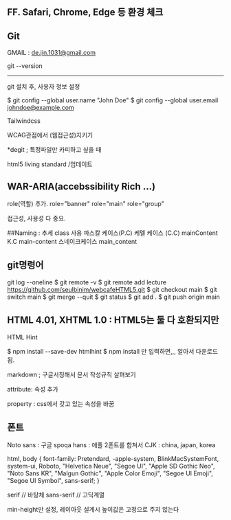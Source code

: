 
## FF. Safari, Chrome, Edge 등 환경 체크

## Git 
GMAIL : de.jin.1031@gmail.com



git --version

---------------------------------------------------------------------------
git 설치 후,
사용자 정보 설정

$ git config --global user.name "John Doe"
$ git config --global user.email johndoe@example.com


Tailwindcss

WCAG관점에서 (웹접근성)지키기


*degit ; 특정파일만 카피하고 싶을 때

html5 living standard /업데이트

## WAR-ARIA(accebssibility Rich ...)
role(역할) 추가.
role="banner"
role="main"
role="group"

접근성, 사용성 다 중요.

##Naming : 추세 class 사용
파스칼 케이스(P.C)
케멜 케이스 (C.C)  mainContent
K.C               main-content
스네이크케이스     main_content


## git명령어
git log --oneline
$ git remote -v
$ git remote add lecture https://github.com/seulbinim/webcafeHTML5.git
$ git checkout main
$ git switch main
$ git merge --quit
$ git status
$ git add .
$ git push origin main


## HTML 4.01, XHTML 1.0 : HTML5는 둘 다 호환되지만
HTML Hint 

$ npm install --save-dev htmlhint
$ npm install 만 입력하면,,, 알아서 다운로드 됨.

markdown ; 구글서칭해서 문서 작성규칙 살펴보기

attribute: 속성 추가
  <div class="" lang="en">
property : css에서 갖고 있는 속성을 바꿈

## 폰트
Noto sans : 구글
spoqa hans : 애플
2폰트를 합쳐서 CJK : china, japan, korea


html, body {
  font-family: Pretendard, -apple-system, BlinkMacSystemFont, system-ui, Roboto, "Helvetica Neue", "Segoe UI", "Apple SD Gothic Neo", "Noto Sans KR", "Malgun Gothic", "Apple Color Emoji", "Segoe UI Emoji", "Segoe UI Symbol", sans-serif;
}

serif // 바탕체
sans-serif // 고딕계열


min-height만 설정, 레이아웃 설계시 높이값은 고정으로 주지 않는다